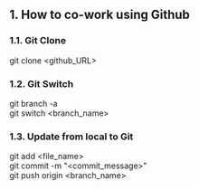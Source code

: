 ## 1. How to co-work using Github
### 1.1. Git Clone
git clone <github_URL>  
### 1.2. Git Switch
git branch -a  
git switch <branch_name>
### 1.3. Update from local to Git
git add <file_name>  
git commit -m "<commit_message>"  
git push origin <branch_name>  

